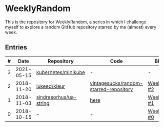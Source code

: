 # WeeklyRandom
This is the repository for WeeklyRandom, a series in which I challenge myself to explore a random GitHub repository starred by me (almost) every week.

## Entries

|#|Date|Repository|Code|Blog Post|
|---|---|---|---|---|
|3|2021-05-15|[kubernetes/minikube](https://github.com/kubernetes/minikube)|-|-|
|2|2018-11-20|[lukeed/kleur](https://github.com/lukeed/kleur)|[vintagesucks/random-starred-repository](https://github.com/vintagesucks/random-starred-repository/pull/10/files)|[WeeklyRandom #2](https://nikol.as/blog/2018/11/weeklyrandom-lukeed-kleur/)|
|1|2018-11-03|[sindresorhus/ua-string](https://github.com/sindresorhus/ua-string)|[here](https://github.com/vintagesucks/weeklyrandom/tree/master/sindresorhus/ua-string)|[WeeklyRandom #1](https://nikol.as/blog/2018/11/sindresorhus-ua-string/)|
|0|2018-10-15|-|-|[WeeklyRandom #0](https://nikol.as/blog/2018/10/weeklyrandom-0/)|
